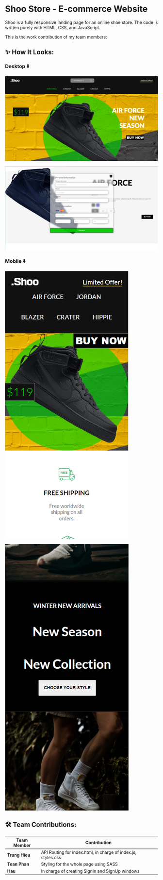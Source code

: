 # Shoo Store - E-commerce Website

Shoo is a fully responsive landing page for an online shoe store. The code is written purely with HTML, CSS, and JavaScript.

This is the work contribution of my team members:

## ✨ How It Looks:

### Desktop ⬇️

![Shoo Store Landing Page](readme-img/desktop_1.png)

![Shoo Store Landing Page](readme-img/desktop_2.png)

### Mobile ⬇️

![Shoo Store Landing Page](readme-img/mobile_1.png)

![Shoo Store Landing Page](readme-img/mobile_2.png)

## 🛠 Team Contributions:

| Team Member    | Contribution                                                 |
|----------------|--------------------------------------------------------------|
| **Trung Hieu** | API Routing for index.html, in charge of index.js, styles.css|
| **Toan Phan**  | Styling for the whole page using SASS                        |
| **Hau**        | In charge of creating SignIn and SignUp windows              |
